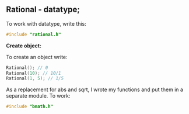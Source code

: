 ## Rational - datatype;

To work with datatype, write this:
```cpp
#include "rational.h"
```

**Create object:**

To create an object write:
```cpp
Rational(); // 0
Rational(10); // 10/1
Rational(1, 5); // 1/5
```

As a replacement for abs and sqrt, I wrote my functions and put them in a separate module.
To work:
```cpp
#include "bmath.h"
```
